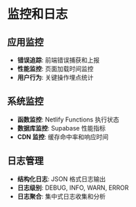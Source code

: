 # 监控和日志

## 应用监控

- **错误追踪**: 前端错误捕获和上报
- **性能监控**: 页面加载时间监控
- **用户行为**: 关键操作埋点统计

## 系统监控

- **函数监控**: Netlify Functions 执行状态
- **数据库监控**: Supabase 性能指标
- **CDN 监控**: 缓存命中率和响应时间

## 日志管理

- **结构化日志**: JSON 格式日志输出
- **日志级别**: DEBUG, INFO, WARN, ERROR
- **日志聚合**: 集中式日志收集和分析
